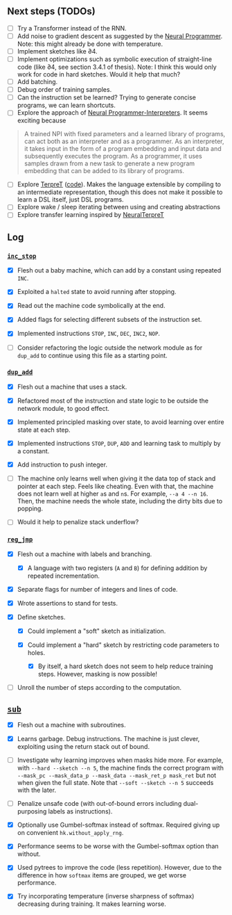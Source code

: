 Next steps (TODOs)
----------

- [ ] Try a Transformer instead of the RNN.
- [ ] Add noise to gradient descent as suggested by the [Neural Programmer](https://arxiv.org/abs/1511.04834).
      Note: this might already be done with temperature.
- [ ] Implement sketches like ∂4.
- [ ] Implement optimizations such as symbolic execution of straight-line code (like ∂4, see section 3.4.1 of thesis). Note: I think this would only work for code in hard sketches. Would it help that much?
- [ ] Add batching.
- [ ] Debug order of training samples.
- [ ] Can the instruction set be learned? Trying to generate concise programs, we can learn shortcuts.
- [ ] Explore the approach of [Neural Programmer-Interpreters](https://arxiv.org/abs/1511.06279). It seems exciting because
> A trained NPI with fixed parameters and a learned library of programs, can act both as an interpreter and as a programmer. As an interpreter, it takes input in the form of a program embedding and input data and subsequently executes the program.  As a programmer, it uses samples drawn from a new task to generate a new program embedding that can be added to its library of programs.
- [ ] Explore [TerpreT](https://arxiv.org/abs/1608.04428) ([code](https://github.com/51alg/TerpreT)).
      Makes the language extensible by compiling to an intermediate representation, though this does not make it possible to learn a DSL itself, just DSL programs.
- [ ] Explore wake / sleep iterating between using and creating abstractions
- [ ] Explore transfer learning inspired by [NeuralTerpreT](https://arxiv.org/abs/1611.02109)

## Log

### [`inc_stop`](inc_stop.py)

- [x] Flesh out a baby machine, which can add by a constant using repeated `INC`.

- [x] Exploited a `halted` state to avoid running after stopping.

- [x] Read out the machine code symbolically at the end.

- [x] Added flags for selecting different subsets of the instruction set.

- [x] Implemented instructions `STOP`, `INC`, `DEC`, `INC2`, `NOP`.

- [ ] Consider refactoring the logic outside the network module as for `dup_add` to continue using this file as a starting point.

### [`dup_add`](dup_add.py)

- [x] Flesh out a machine that uses a stack.

- [x] Refactored most of the instruction and state logic to be outside the network module, to good effect.

- [x] Implemented principled masking over state, to avoid learning over entire state at each step.

- [x] Implemented instructions `STOP`, `DUP`, `ADD` and learning task to multiply by a constant.

- [x] Add instruction to push integer.

- [ ] The machine only learns well when giving it the data top of stack and pointer at each step.
      Feels like cheating.
      Even with that, the machine does not learn well at higher `a`s and `n`s. For example, `--a 4 --n 16`.
      Then, the machine needs the whole state, including the dirty bits due to popping.
      
- [ ] Would it help to penalize stack underflow?

### [`reg_jmp`](reg_jmp.py)

- [x] Flesh out a machine with labels and branching.

  - [x] A language with two registers (`A` and `B`) for defining addition by repeated incrementation.

- [x] Separate flags for number of integers and lines of code.

- [x] Wrote assertions to stand for tests.

- [x] Define sketches.
  - [x] Could implement a "soft" sketch as initialization.
  - [x] Could implement a "hard" sketch by restricting code parameters to holes.
        
    - [x] By itself, a hard sketch does not seem to help reduce training steps.
          However, masking is now possible!

- [ ] Unroll the number of steps according to the computation.

## [`sub`](sub.py)

- [x] Flesh out a machine with subroutines.

- [x] Learns garbage. Debug instructions. The machine is just clever, exploiting using the return stack out of bound.

- [ ] Investigate why learning improves when masks hide more.
      For example, with `--hard --sketch --n 5`, the machine finds the correct program with `--mask_pc --mask_data_p --mask_data --mask_ret_p mask_ret`
      but not when given the full state.
      Note that `--soft --sketch --n 5` succeeds with the later.

- [ ] Penalize unsafe code (with out-of-bound errors including dual-purposing labels as instructions).

- [x] Optionally use Gumbel-softmax instead of softmax. Required giving up on convenient `hk.without_apply_rng`.

- [x] Performance seems to be worse with the Gumbel-softmax option than without.

- [x] Used pytrees to improve the code (less repetition).
      However, due to the difference in how `softmax` items are grouped, we get worse performance.

- [x] Try incorporating temperature (inverse sharpness of softmax) decreasing during training.
      It makes learning worse.
